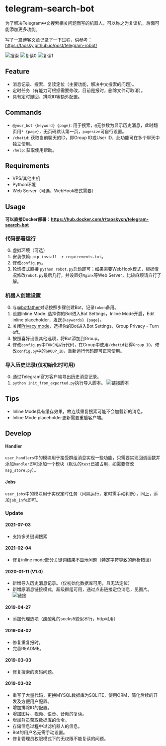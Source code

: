 
# telegram-search-bot

为了解决Telegram中文搜索相关问题而写的机器人，可以称之为复读机，后面可能添加更多功能。

写了一篇博客文章记录了一下过程，供参考：https://taosky.github.io/post/telegram-robot/

![搜索](https://raw.githubusercontent.com/Taosky/telegram-search-bot/master/preview/search.png)
![复读0](https://raw.githubusercontent.com/Taosky/telegram-search-bot/master/preview/repeat0.png)
![复读1](https://raw.githubusercontent.com/Taosky/telegram-search-bot/master/preview/link-mode.png)


## Feature
- 消息记录、搜索、复读定位（主要功能，解决中文搜索的问题）。
- 定时任务（有能力可根据需要修改，目前是报时，删除文件可取消）。
- 具有定时撤回、排除ID等额外配置。

## Commands
- `@your_bot {keyword} {page}`: 用于搜索，`@`无参数为显示历史消息，此时翻页用`* {page}`，无页码默认第一页，`pagesize`可自行设置。
- `/chatid`: 获取当前聊天的ID，即Group ID或User ID，此功能可在多个聊天中独立使用。
- `/help`: 获取使用帮助。

## Requirements
- VPS/其他主机
- Python环境
- Web Server（可选，WebHook模式需要）

## Usage
**可以直接Docker部署：https://hub.docker.com/r/taoskycn/telegram-search-bot**

### 代码部署运行
0. 虚拟环境（可选）
1. 安装依赖: `pip install -r requirements.txt`。
2. 修改`config.py`。
3. 轮询模式直接 `python robot.py`启动即可；如果需要WebHook模式，根据情况修改`robot.py`最后几行，并设置好`Nginx`等Web Server，比较麻烦请自行了解。


### 机器人创建设置
0. 与[@botfather](https://t.me/botfather)对话按照步骤创建Bot，记录`token`备用。
1. 设置Inline Mode: 选择你的Bot进入Bot Settings，Inline Mode开启，Edit inline placeholder，发送`{keywords} {page}`。
2. 关闭[Privacy mode](https://core.telegram.org/bots#privacy-mode)，选择你的Bot进入Bot Settings，Group Privacy - Turn off。
3. 按照喜好设置其他选项，将Bot添加到Group。
4. 修改`config.py`中`TOKEN`运行代码，在Group中使用`/chatid`获得`Group ID`，修改`config.py`中的`GROUP_ID`，重新运行代码即可正常使用。

### 导入历史记录(仅初始化时可用)
0. 通过Telegram官方客户端导出历史消息记录。
1. `python init_from_exported.py`执行导入脚本。
![链接脚本](https://raw.githubusercontent.com/Taosky/telegram-search-bot/master/preview/link-mode-script.png)


## Tips
- Inline Mode具有缓存效果，故连续重复搜索可能不会加载新的消息。
- Inline Mode placeholder更新需要重启客户端。


## Develop
#### Handler
`user_handlers`中的模块用于接受群组消息实现一些功能，只需要实现回调函数并添加`handler`即可添加一个模块（默认的`text`已被占用，如需要修改`msg_store.py`）。

#### Jobs
`user_jobs`中的模块用于实现定时任务（间隔运行，定时需手动判断），同上，添加`job_info`即可。
 

### Update

#### 2021-07-03
- 支持多关键词搜索

#### 2021-02-04
- 修复inline mode部分关键词结果不显示问题（特定字符导致的解析错误）

#### 2020-01-11 (V1.0)
- 新增导入历史消息记录。（仅初始化数据库可用，且无法定位）
- 新增原消息链接模式，超级群组可用，通过点击链接定位消息，见图片。
![链接](https://raw.githubusercontent.com/Taosky/telegram-search-bot/master/preview/link-mode.png)

#### 2019-04-27
- 添加代理选项（酸酸乳的socks5貌似不行，http可用）

#### 2019-04-02
- 修复重复报时。
- 完善README。

#### 2019-03-03
- 修复搜索的页码问题。

#### 2019-03-02
- 重写了大量代码，更换MYSQL数据库为SQLITE，使用ORM，简化后续的开发及方便用户配置。
- 增加排除ID的配置。
- 增加图片、视频、语音、音频的复读。
- 增加群员获取数据库的命令。
- 存储信息过程中过滤机器人的信息。
- Bot的用户名无需手动设置。
- 修复管理员权限模式下的无权限不能复读的问题。 


